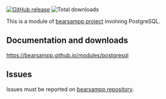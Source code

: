 [![GitHub release](https://img.shields.io/github/release/bearsampp/module-postgresql.svg?style=flat-square)](https://github.com/bearsampp/module-postgresql/releases/latest)
![Total downloads](https://img.shields.io/github/downloads/bearsampp/module-postgresql/total.svg?style=flat-square)

This is a module of [bearsampp project](https://github.com/bearsampp/bearsampp) involving PostgreSQL.

## Documentation and downloads

https://bearsampp.github.io/modules/postgresql

## Issues

Issues must be reported on [bearsampp repository](https://github.com/bearsampp/bearsampp/issues).
